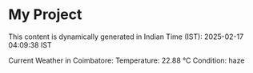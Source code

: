 # My Project

This content is dynamically generated in Indian Time (IST): 2025-02-17 04:09:38 IST


Current Weather in Coimbatore:
Temperature: 22.88 °C
Condition: haze
